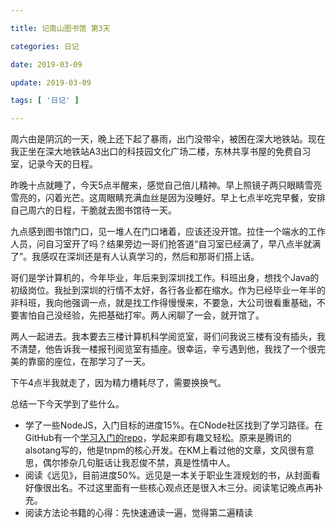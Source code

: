 ```yaml
---

title: 记南山图书馆 第3天

categories: 日记

date: 2019-03-09

update: 2019-03-09

tags: [ '日记' ]

---
```



周六由是阴沉的一天，晚上还下起了暴雨，出门没带伞，被困在深大地铁站。现在我正坐在深大地铁站A3出口的科技园文化广场二楼，东林共享书屋的免费自习室，记录今天的日程。

昨晚十点就睡了，今天5点半醒来，感觉自己倍儿精神。早上照镜子两只眼睛雪亮雪亮的，闪着光芒。这周眼睛充满血丝是因为没睡好。早上七点半吃完早餐，安排自己周六的日程，干脆就去图书馆待一天。

九点感到图书馆门口，见一堆人在门口堵着，应该还没开馆。拉住一个端水的工作人员，问自习室开了吗？结果旁边一哥们抢答道“自习室已经满了，早八点半就满了”。我感叹在深圳还是有人认真学习的，然后和那哥们搭上话。

哥们是学计算机的，今年毕业，年后来到深圳找工作。科班出身，想找个Java的初级岗位。我扯到深圳的行情不太好，各行各业都在缩水。作为已经毕业一年半的非科班，我向他强调一点，就是找工作得慢慢来，不要急，大公司很看重基础，不要害怕自己没经验，先把基础打牢。两人闲聊了一会，就开馆了。

两人一起进去。我本要去三楼计算机科学阅览室，哥们问我说三楼有没有插头，我不清楚，他告诉我一楼报刊阅览室有插座。很幸运，辛亏遇到他，我找了一个很完美的靠窗的座位，在那学习了一天。

下午4点半我就走了，因为精力槽耗尽了，需要换换气。

总结一下今天学到了些什么。
- 学了一些NodeJS，入门目标的进度15%。在CNode社区找到了学习路径。在GitHub有一个[学习入门的repo](https://github.com/alsotang/node-lessons)，学起来即有趣又轻松。原来是腾讯的alsotang写的，他是tnpm的核心开发。在KM上看过他的文章，文风很有意思，偶尔掺杂几句脏话让我忍俊不禁，真是性情中人。
- 阅读《远见》，目前进度50%。远见是一本关于职业生涯规划的书，从封面看好像很出名。不过这里面有一些核心观点还是很入木三分。阅读笔记晚点再补充。
- 阅读方法论书籍的心得：先快速通读一遍，觉得第二遍精读
<!--stackedit_data:
eyJoaXN0b3J5IjpbMTMyNTAzMDc0OV19
-->